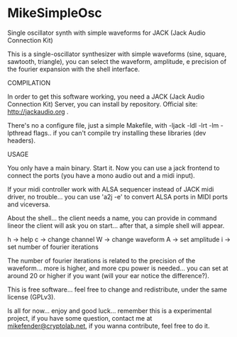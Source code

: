 MikeSimpleOsc
=============

Single oscillator synth with simple waveforms for JACK (Jack Audio Connection Kit) 

This is a single-oscillator synthesizer with simple waveforms (sine, square, sawtooth, triangle), you can select the waveform, amplitude, e precision of the fourier expansion with the shell interface.

COMPILATION

In order to get this software working, you need a JACK (Jack Audio Connection Kit) Server, you can install by repository. Official site: http://jackaudio.org . 

There's no a configure file, just a simple Makefile, with -ljack -ldl -lrt -lm -lpthread flags.. if you can't compile try installing these libraries (dev headers).

USAGE

You only have a main binary. Start it. Now you can use a jack frontend to connect the ports (you have a mono audio out and a midi input).

If your midi controller work with ALSA sequencer instead of JACK midi driver, no trouble... you can use 'a2j -e' to convert ALSA ports in MIDI ports and viceversa.

About the shell... the client needs a name, you can provide in command lineor the client will ask you on start... after that, a simple shell will appear. 

h -> help
c -> change channel 
W -> change waveform
A -> set amplitude
i -> set number of fourier iterations

The number of fourier iterations is related to the precision of the waveform... more is higher, and more cpu power is needed... you can set at around 20 or higher if you want (will your ear notice the difference?).

This is free software... feel free to change and redistribute, under the same license (GPLv3). 

Is all for now... enjoy and good luck... remember this is a experimental project, if you have some question, contact me at mikefender@cryptolab.net, if you wanna contribute, feel free to do it.
